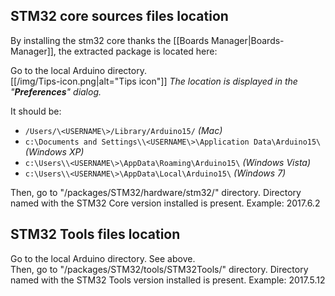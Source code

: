 
## STM32 core sources files location

By installing the stm32 core thanks the [[Boards Manager|Boards-Manager]], the extracted package is located here:

Go to the local Arduino directory.<br>
[[/img/Tips-icon.png|alt="Tips icon"]] _The location is displayed in the "**Preferences**" dialog._<br>

It should be:

* `/Users/\<USERNAME\>/Library/Arduino15/` _(Mac)_
* `c:\Documents and Settings\\<USERNAME\>\Application Data\Arduino15\` _(Windows XP)_
* `c:\Users\\<USERNAME\>\AppData\Roaming\Arduino15\` _(Windows Vista)_
* `c:\Users\\<USERNAME\>\AppData\Local\Arduino15\` _(Windows 7)_

Then, go to "<local Arduino directory>/packages/STM32/hardware/stm32/" directory.
Directory named with the STM32 Core version installed is present. Example: 2017.6.2

## STM32 Tools files location

Go to the local Arduino directory. See above.<br>
Then, go to "<local Arduino directory>/packages/STM32/tools/STM32Tools/" directory.
Directory named with the STM32 Tools version installed is present. Example: 2017.5.12


